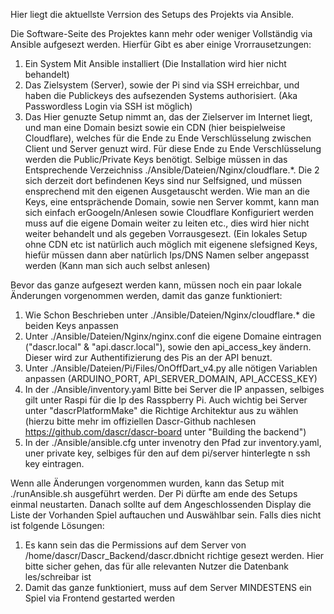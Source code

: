 Hier liegt die aktuellste Verrsion des Setups des Projekts via Ansible.

Die Software-Seite des Projektes kann mehr oder weniger Vollständig via Ansible aufgesezt werden. Hierfür Gibt es aber einige Vrorrausetzungen:
1) Ein System Mit Ansible installiert (Die Installation wird hier nicht behandelt)
2) Das Zielsystem (Server), sowie der Pi sind via SSH erreichbar, und haben die Publickeys des aufsezenden Systems authorisiert. (Aka Passwordless Login via SSH ist möglich)
3) Das Hier genuzte Setup nimmt an, das der Zielserver im Internet liegt, und man eine Domain besizt sowie ein CDN (hier beispielweise Cloudflare), welches für die Ende zu Ende Verschlüsselung zwischen Client und Server genuzt wird. Für diese Ende zu Ende Verschlüsselung werden die Public/Private Keys benötigt. Selbige müssen in das Entsprechende Verzeichniss ./Ansible/Dateien/Nginx/cloudflare.\*. Die 2 sich derzeit dort befindenen Keys sind nur Selfsigned, und müssen ensprechend mit den eigenen Ausgetauscht werden. Wie man an die Keys, eine entsprächende Domain, sowie nen Server kommt, kann man sich einfach erGoogeln/Anlesen sowie Cloudflare Konfiguriert werden muss auf die eigene Domain weiter zu leiten etc., dies wird hier nicht weiter behandelt und als gegeben Vorrausgesezt. (Ein lokales Setup ohne CDN etc ist natürlich auch möglich mit eigenene slefsigned Keys, hiefür müssen dann aber natürlich Ips/DNS Namen selber angepasst werden (Kann man sich auch selbst anlesen)

Bevor das ganze aufgesezt werden kann, müssen noch ein paar lokale Änderungen vorgenommen werden, damit das ganze funktioniert:
1) Wie Schon Beschrieben unter ./Ansible/Dateien/Nginx/cloudflare.\* die beiden Keys anpassen
2) Unter ./Ansible/Dateien/Nginx/nginx.conf die eigene Domaine eintragen ("dascr.local" & "api.dascr.local"), sowie den api_access_key ändern. Dieser wird zur Authentifizierung des Pis an der API benuzt.
3) Unter ./Ansible/Dateien/Pi/Files/OnOffDart_v4.py alle nötigen Variablen anpassen (ARDUINO_PORT, API_SERVER_DOMAIN, API_ACCESS_KEY)
4) In der ./Ansible/inventory.yaml Bitte bei Server die IP anpassen, selbiges gilt unter Raspi für die Ip des Rasspberry Pi. Auch wichtig bei Server unter "dascrPlatformMake" die Richtige Architektur aus zu wählen (hierzu bitte mehr im offiziellen Dascr-Github nachlesen https://github.com/dascr/dascr-board unter "Building the backend")
5) In der ./Ansible/ansible.cfg unter invenotry den Pfad zur inventory.yaml, uner private key, selbiges für den auf dem pi/server hinterlegte n ssh key eintragen.

Wenn alle Änderungen vorgenommen wurden, kann das Setup mit ./runAnsible.sh ausgeführt werden. Der Pi dürfte am ende des Setups einmal neustarten. Danach sollte auf dem Angeschlossenden Display die Liste der Vorhanden Spiel auftauchen und Auswählbar sein.
Falls dies nicht ist folgende Lösungen:
1) Es kann sein das die Permissions auf dem Server von /home/dascr/Dascr_Backend/dascr.dbnicht richtige gesezt werden. Hier bitte sicher gehen, das für alle relevanten Nutzer die Datenbank les/schreibar ist
2) Damit das ganze funktioniert, muss auf dem Server MINDESTENS ein Spiel via Frontend gestarted werden